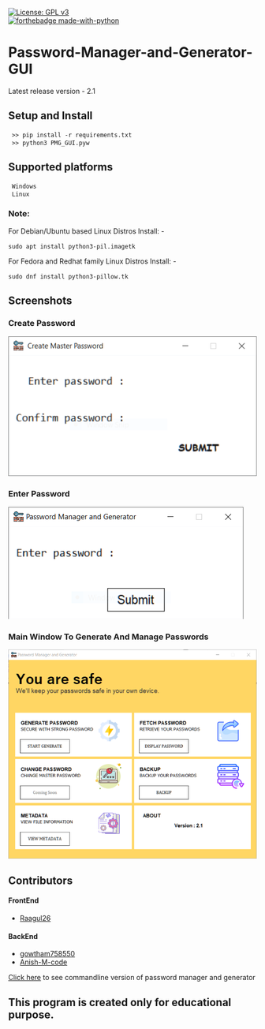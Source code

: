 [![License: GPL v3](https://img.shields.io/badge/License-GPLv3-blue.svg)](https://www.gnu.org/licenses/gpl-3.0)<br>
[![forthebadge made-with-python](http://ForTheBadge.com/images/badges/made-with-python.svg)](https://www.python.org/)
# Password-Manager-and-Generator-GUI

Latest release version - 2.1


## Setup and Install
     >> pip install -r requirements.txt
     >> python3 PMG_GUI.pyw

## Supported platforms
     Windows
     Linux
     
### Note:

 For Debian/Ubuntu based Linux Distros Install: -
        
```
sudo apt install python3-pil.imagetk
```
For Fedora and Redhat family Linux Distros Install: -
        
```
sudo dnf install python3-pillow.tk
```

## Screenshots

### Create Password
<img src='https://github.com/Raagul26/Password-Manager-and-Generator--GUI/blob/master/Screenshots/create_pwd.PNG'>

### Enter Password
<img src='https://github.com/Raagul26/Password-Manager-and-Generator--GUI/blob/master/Screenshots/enter_pwd.PNG'>

### Main Window To Generate And Manage Passwords
<img src='https://github.com/Raagul26/Password-Manager-and-Generator--GUI/blob/master/Screenshots/window.PNG'>

## Contributors 

#### FrontEnd
  * [Raagul26](https://github.com/Raagul26/) 
#### BackEnd
  * [gowtham758550](https://github.com/gowtham758550/) 
  * [Anish-M-code](https://github.com/Anish-M-code/) 



[Click here](https://github.com/gowtham758550/password-generator-and-manager) to see commandline version of password manager and generator
     
## This program is created only for educational purpose.
